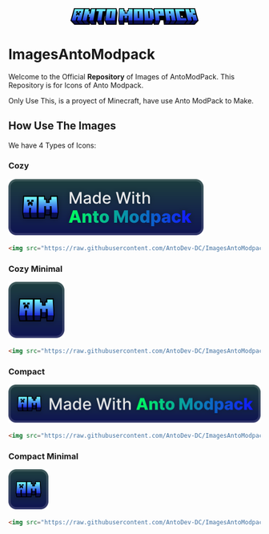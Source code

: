 <div align="center">
    <img width="256" src="./antomodpack.png"></img>
</div>


# ImagesAntoModpack

Welcome to the Official **Repository** of Images of AntoModPack. This Repository is for Icons of Anto Modpack.

Only Use This, is a proyect of Minecraft, have use Anto ModPack to Make.

## How Use The Images

We have 4 Types of Icons:

### Cozy
<img src="https://raw.githubusercontent.com/AntoDev-DC/ImagesAntoModpack/refs/heads/main/images/cozy_vector.svg" />

```md
<img src="https://raw.githubusercontent.com/AntoDev-DC/ImagesAntoModpack/refs/heads/main/images/cozy_vector.svg" />
```

### Cozy Minimal
<img src="https://raw.githubusercontent.com/AntoDev-DC/ImagesAntoModpack/refs/heads/main/images/cozy-minimal_vector.svg" />

```md
<img src="https://raw.githubusercontent.com/AntoDev-DC/ImagesAntoModpack/refs/heads/main/images/cozy-minimal_vector.svg" />
```

### Compact
<img src="https://raw.githubusercontent.com/AntoDev-DC/ImagesAntoModpack/refs/heads/main/images/compact_vector.svg" />

```md
<img src="https://raw.githubusercontent.com/AntoDev-DC/ImagesAntoModpack/refs/heads/main/images/compact_vector.svg" />
```

### Compact Minimal
<img src="https://raw.githubusercontent.com/AntoDev-DC/ImagesAntoModpack/refs/heads/main/images/compact-minimal_vector.svg" />

```md
<img src="https://raw.githubusercontent.com/AntoDev-DC/ImagesAntoModpack/refs/heads/main/images/compact-minimal_vector.svg" />
```